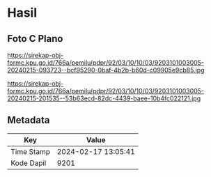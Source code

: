 # Hasil

## Foto C Plano

https://sirekap-obj-formc.kpu.go.id/766a/pemilu/pdpr/92/03/10/10/03/9203101003005-20240215-093723--bcf95290-0baf-4b2b-b60d-c09905e9cb85.jpg

https://sirekap-obj-formc.kpu.go.id/766a/pemilu/pdpr/92/03/10/10/03/9203101003005-20240215-201535--53b63ecd-82dc-4439-baee-10b4fc022121.jpg


## Metadata

| Key        | Value               |
| ---------- | ------------------- |
| Time Stamp | 2024-02-17 13:05:41 |
| Kode Dapil | 9201                |



